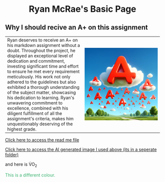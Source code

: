 <html>
<body>
<h1 align=center>Ryan McRae's Basic Page</h1>

<h2>Why I should recive an A+ on this assignment</h2>

<table style="width:100%">
   <td style="width:50%"> Ryan deserves to receive an A+ on his markdown assignment without a doubt. Throughout the project, he displayed an exceptional level of dedication and commitment, investing significant time and effort to ensure he met every requirement meticulously. His work not only adhered to the guidelines but also exhibited a thorough understanding of the subject matter, showcasing his dedication to learning. Ryan's unwavering commitment to excellence, combined with his diligent fulfillment of all the assignment's criteria, makes him unquestionably deserving of the highest grade.</td>
    <td><img src="SubFolder/Capture.PNG" alt="photo"></td>
</table>

<a href="README.md">Click here to access the read me file</a>
<p><a href="SubFolder/Capture.PNG">Click here to access the AI generated image I used above (its in a seperate folder)</a></p>
<p>and here is V̇O<sub>2</sub> </p>
<p style="color:MediumSeaGreen;">This is a different colour.</p>







